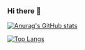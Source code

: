 ### Hi there 👋

[![Anurag's GitHub stats](https://github-readme-stats.vercel.app/api?username=Japenner)](https://github.com/anuraghazra/github-readme-stats)

[![Top Langs](https://github-readme-stats.vercel.app/api/top-langs/?username=Japenner)](https://github.com/anuraghazra/github-readme-stats)

